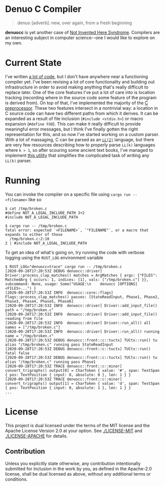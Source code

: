 # Denuo C Compiler

> denuo [adverb]:
> new, over again, from a fresh beginning

**denuocc** is yet another case of [Not Invented Here Syndrome][NIH]. Compilers
are an interesting subject in computer science--one I would like to explore on
my own.

[NIH]: https://en.wikipedia.org/wiki/Not_invented_here

# Current State

I've written [a lot of code][alot], but I don't have anywhere near a
functioning compiler yet. I've been revising a lot of core functionality and
building out infrastructure in order to avoid making anything that's really
difficult to replace later.  One of the core features I've put a lot of care
into is location tracking (recording where in the source code some feature of
the program is derived from). On top of that, I've implemented the majority of
the [C preprocessor][cpp]. These two features intersect in a nontrivial way: a
location in C source code can have two different paths from which it derives.
It can be expanded as a result of file inclusion (`#include <stdio.h>`) or
macro expansion (`#define FOO`). This can make it really difficult to provide
meaningful error messages, but I think I've finally gotten the right
representation for this, and so now I've started working on a custom parser.
With a lot of massaging, C can be parsed as an [`LL(2)`][ll2] language, but
there are very few resources describing how to properly parse `LL(k)` languages
where `k > 1`, so after scouring some ancient text books, I've managed to
implement [this utility][gt] that simplifies the complicated task of writing
any `LL(k)` parser.

[alot]: https://github.com/JustAPerson/denuocc/graphs/contributors
[ll2]: https://en.wikipedia.org/wiki/LL_parser
[gt]: https://github.com/JustAPerson/denuocc/tree/master/tools/grammar_tool
[cpp]: https://github.com/JustAPerson/denuocc/blob/96e3a408de7af7cbdc0ba619596883109a6a3ea8/src/front/c/preprocessor.rs#L1716-L1787

# Running

You can invoke the compiler on a specific file using `cargo run -- <filename>`
like so
```
$ cat /tmp/broken.c
#define NOT_A_LEGAL_INCLUDE_PATH 3+2
#include NOT_A_LEGAL_INCLUDE_PATH

$ cargo run -- /tmp/broken.c
fatal error: expected `<FILENAME>`, `"FILENAME"`, or a macro that expands to either of those
  /tmp/broken.c:2:10
2 | #include NOT_A_LEGAL_INCLUDE_PATH
```

To get an idea of what's going on, try running the code with verbose logging
using the `RUST_LOG` environment variable

```
$ RUST_LOG="denuocc=trace" cargo run -- /tmp/broken.c
[2020-09-28T17:20:53Z DEBUG denuocc::driver] Driver::process_clap_matches() matches = ArgMatches { args: {"FILES": MatchedArg { occurs: 1, indices: [1], vals: ["/tmp/broken.c"] }}, subcommand: None, usage: Some("USAGE:\n    denuocc [OPTIONS] <FILES>...") }
[2020-09-28T17:20:53Z INFO  denuocc::core::flags] Flags::process_clap_matches() passes: [StateReadInput, Phase1, Phase2, Phase3, Phase4, Phase5, Phase6]
[2020-09-28T17:20:53Z INFO  denuocc::driver] Driver::add_input_file() path = "/tmp/broken.c"
[2020-09-28T17:20:53Z INFO  denuocc::driver] Driver::add_input_file() reading from file
[2020-09-28T17:20:53Z INFO  denuocc::driver] Driver::run_all() all names = ["/tmp/broken.c"]
[2020-09-28T17:20:53Z INFO  denuocc::driver] Driver::run_all() running name = "/tmp/broken.c"
[2020-09-28T17:20:53Z DEBUG denuocc::front::c::tuctx] TUCtx::run() tu alias "/tmp/broken.c" running pass StateReadInput
[2020-09-28T17:20:53Z DEBUG denuocc::front::c::tuctx] TUCtx::run() fatal false
[2020-09-28T17:20:53Z DEBUG denuocc::front::c::tuctx] TUCtx::run() tu alias "/tmp/broken.c" running pass Phase1
[2020-09-28T17:20:53Z TRACE denuocc::front::c::minor] convert_trigraphs() output[0] = CharToken { value: '#', span: TextSpan { pos: TextPosition { input: 0, absolute: 0 }, len: 1 } }
[2020-09-28T17:20:53Z TRACE denuocc::front::c::minor] convert_trigraphs() output[1] = CharToken { value: 'd', span: TextSpan { pos: TextPosition { input: 0, absolute: 1 }, len: 1 } }
...
```

# License
This project is dual licensed under the terms of the MIT license and the Apache
License Version 2.0 at your option. See [./LICENSE-MIT][MIT] and
[./LICENSE-APACHE][APACHE] for details.

[MIT]: ./LICENSE-MIT
[APACHE]: ./LICENSE-APACHE


## Contribution
Unless you explicitly state otherwise, any contribution intentionally submitted
for inclusion in the work by you, as defined in the Apache-2.0 license, shall be
dual licensed as above, without any additional terms or conditions.
